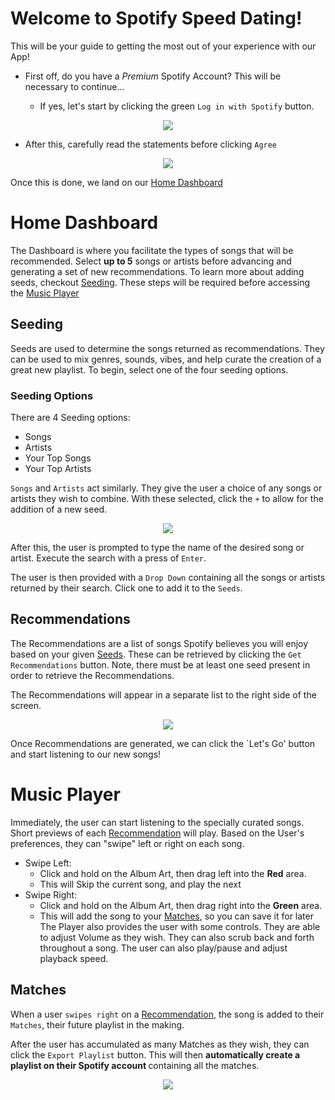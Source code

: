 # Welcome to Spotify Speed Dating!
This will be your guide to getting the most out of your experience with our App!

- First off, do you have a *Premium* Spotify Account? This will be necessary to continue...


  - If yes, let's start by clicking the green `Log in with Spotify` button.

<p align="center">
  <img src="https://user-images.githubusercontent.com/55625910/224514159-106c3b43-f303-4fa4-82a7-56f66467eb5b.png" />
</p>
 

- After this, carefully read the statements before clicking `Agree`

<p align="center">
  <img src="https://user-images.githubusercontent.com/55625910/224514185-ed8f62c0-2605-4f3b-8763-77b562349767.png" />
</p>


Once this is done, we land on our [Home Dashboard](https://github.com/jefferns/CS5001/wiki/User-Manual-Home-Page#home-dashboard)

# Home Dashboard
The Dashboard is where you facilitate the types of songs that will be recommended. Select **up to 5** songs or artists before advancing and generating a set of new recommendations. To learn more about adding seeds, checkout [Seeding](https://github.com/jefferns/CS5001/wiki/User-Manual-Home-Page#seeding). These steps will be required before accessing the [Music Player](https://github.com/jefferns/CS5001/wiki/User-Manual-Home-Page#player)
 
## Seeding
 Seeds are used to determine the songs returned as recommendations. They can be used to mix genres, sounds, vibes, and help curate the creation of a great new playlist. To begin, select one of the four seeding options.
### Seeding Options
There are 4 Seeding options:
- Songs
- Artists
- Your Top Songs
- Your Top Artists

`Songs` and `Artists` act similarly. They give the user a choice of any songs or artists they wish to combine. 
With these selected, click the `+` to allow for the addition of a new seed. 

<p align="center">
  <img src="https://user-images.githubusercontent.com/55625910/224514684-ba660c8f-3e2a-4739-b6b7-8059a4d68250.png" />
</p>

After this, the user is prompted to type the name of the desired song or artist. Execute the search with a press of `Enter`. 

The user is then provided with a `Drop Down` containing all the songs or artists returned by their search. Click one to add it to the `Seeds`.

## Recommendations
The Recommendations are a list of songs Spotify believes you will enjoy based on your given [Seeds](https://github.com/jefferns/CS5001/wiki/User-Manual-Home-Page#seeding).
These can be retrieved by clicking the `Get Recommendations` button. Note, there must be at least one seed present in order to retrieve the Recommendations.

The Recommendations will appear in a separate list to the right side of the screen.
<p align="center">
  <img src="https://user-images.githubusercontent.com/55625910/224518578-336cd364-9fec-44cb-b3c7-b6f2096fa374.png" />
</p>

Once Recommendations are generated, we can click the `Let's Go' button and start listening to our new songs!


# Music Player
Immediately, the user can start listening to the specially curated songs. Short previews of each [Recommendation](https://github.com/jefferns/CS5001/wiki/User-Manual-Home-Page#recommendations) will play. Based on the User's preferences, they can "swipe" left or right on each song. 
- Swipe Left:
  - Click and hold on the Album Art, then drag left into the <b>Red</b> area.
  - This will Skip the current song, and play the next
- Swipe Right:
  - Click and hold on the Album Art, then drag right into the <b>Green</b> area.
  - This will add the song to your [Matches](https://github.com/jefferns/CS5001/wiki/User-Manual-Home-Page#matches), so you can save it for later
The Player also provides the user with some controls. They are able to adjust Volume as they wish. They can also scrub back and forth throughout a song. The user can also play/pause and adjust playback speed. 
## Matches
When a user `swipes right` on a [Recommendation](https://github.com/jefferns/CS5001/wiki/User-Manual-Home-Page#recommendations), the song is added to their `Matches`, their future playlist in the making. 

After the user has accumulated as many Matches as they wish, they can click the `Export Playlist` button. This will then <b>automatically create a playlist on their Spotify account </b> containing all the matches. 
<p align="center">
  <img src="https://user-images.githubusercontent.com/55625910/224520234-eb0383ee-15f8-4a76-a690-a95bb60685d9.png" />
</p>
